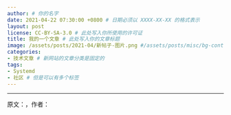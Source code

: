 ```yaml
---
author: # 你的名字
date: 2021-04-22 07:30:00 +0800 # 日期必须以 XXXX-XX-XX 的格式表示
layout: post
license: CC-BY-SA-3.0 # 此处写入你所使用的许可证
title: 我的一个文章 # 此处写入你的文章标题
image: /assets/posts/2021-04/新帖子-图片.png #/assets/posts/misc/bg-contribution.svg，路径示例，请注意使用斜杠 “/” ，而不是反斜杠 “\”
categories:
- 技术文章 # 新网站的文章分类是固定的
tags:
- Systemd
- 社区 # 但是可以有多个标签
---
```


<!--- 用 MD 与 HTML 写你的文章内容 -->

------

原文：[]()，作者：

<!--在上面写上原文来源与作者；如果这是一篇原创文章，则可以删除第 19 行不必填写原作者-->